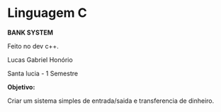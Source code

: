 # Linguagem C

**BANK SYSTEM**

Feito no dev c++.

Lucas Gabriel Honório

Santa lucia - 1 Semestre

**Objetivo:**

Criar um sistema simples de entrada/saida e transferencia de dinheiro.


